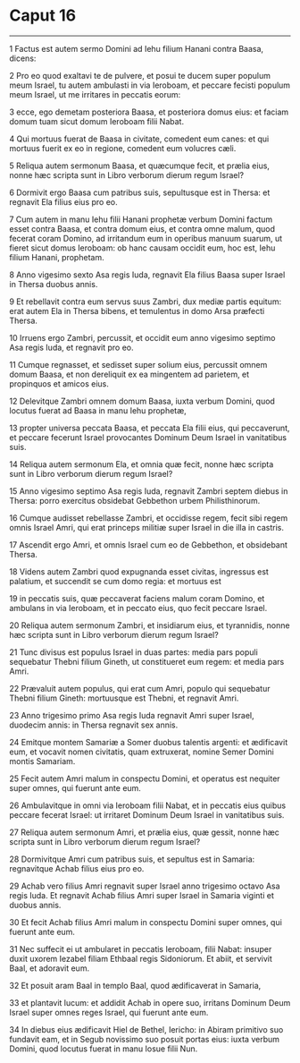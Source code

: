# Caput 16

***

1 Factus est autem sermo Domini ad Iehu filium Hanani contra Baasa, dicens:

2 Pro eo quod exaltavi te de pulvere, et posui te ducem super populum meum Israel, tu autem ambulasti in via Ieroboam, et peccare fecisti populum meum Israel, ut me irritares in peccatis eorum:

3 ecce, ego demetam posteriora Baasa, et posteriora domus eius: et faciam domum tuam sicut domum Ieroboam filii Nabat.

4 Qui mortuus fuerat de Baasa in civitate, comedent eum canes: et qui mortuus fuerit ex eo in regione, comedent eum volucres cæli.

5 Reliqua autem sermonum Baasa, et quæcumque fecit, et prælia eius, nonne hæc scripta sunt in Libro verborum dierum regum Israel?

6 Dormivit ergo Baasa cum patribus suis, sepultusque est in Thersa: et regnavit Ela filius eius pro eo.

7 Cum autem in manu Iehu filii Hanani prophetæ verbum Domini factum esset contra Baasa, et contra domum eius, et contra omne malum, quod fecerat coram Domino, ad irritandum eum in operibus manuum suarum, ut fieret sicut domus Ieroboam: ob hanc causam occidit eum, hoc est, Iehu filium Hanani, prophetam.

8 Anno vigesimo sexto Asa regis Iuda, regnavit Ela filius Baasa super Israel in Thersa duobus annis.

9 Et rebellavit contra eum servus suus Zambri, dux mediæ partis equitum: erat autem Ela in Thersa bibens, et temulentus in domo Arsa præfecti Thersa.

10 Irruens ergo Zambri, percussit, et occidit eum anno vigesimo septimo Asa regis Iuda, et regnavit pro eo.

11 Cumque regnasset, et sedisset super solium eius, percussit omnem domum Baasa, et non dereliquit ex ea mingentem ad parietem, et propinquos et amicos eius.

12 Delevitque Zambri omnem domum Baasa, iuxta verbum Domini, quod locutus fuerat ad Baasa in manu Iehu prophetæ,

13 propter universa peccata Baasa, et peccata Ela filii eius, qui peccaverunt, et peccare fecerunt Israel provocantes Dominum Deum Israel in vanitatibus suis.

14 Reliqua autem sermonum Ela, et omnia quæ fecit, nonne hæc scripta sunt in Libro verborum dierum regum Israel?

15 Anno vigesimo septimo Asa regis Iuda, regnavit Zambri septem diebus in Thersa: porro exercitus obsidebat Gebbethon urbem Philisthinorum.

16 Cumque audisset rebellasse Zambri, et occidisse regem, fecit sibi regem omnis Israel Amri, qui erat princeps militiæ super Israel in die illa in castris.

17 Ascendit ergo Amri, et omnis Israel cum eo de Gebbethon, et obsidebant Thersa.

18 Videns autem Zambri quod expugnanda esset civitas, ingressus est palatium, et succendit se cum domo regia: et mortuus est

19 in peccatis suis, quæ peccaverat faciens malum coram Domino, et ambulans in via Ieroboam, et in peccato eius, quo fecit peccare Israel.

20 Reliqua autem sermonum Zambri, et insidiarum eius, et tyrannidis, nonne hæc scripta sunt in Libro verborum dierum regum Israel?

21 Tunc divisus est populus Israel in duas partes: media pars populi sequebatur Thebni filium Gineth, ut constitueret eum regem: et media pars Amri.

22 Prævaluit autem populus, qui erat cum Amri, populo qui sequebatur Thebni filium Gineth: mortuusque est Thebni, et regnavit Amri.

23 Anno trigesimo primo Asa regis Iuda regnavit Amri super Israel, duodecim annis: in Thersa regnavit sex annis.

24 Emitque montem Samariæ a Somer duobus talentis argenti: et ædificavit eum, et vocavit nomen civitatis, quam extruxerat, nomine Semer Domini montis Samariam.

25 Fecit autem Amri malum in conspectu Domini, et operatus est nequiter super omnes, qui fuerunt ante eum.

26 Ambulavitque in omni via Ieroboam filii Nabat, et in peccatis eius quibus peccare fecerat Israel: ut irritaret Dominum Deum Israel in vanitatibus suis.

27 Reliqua autem sermonum Amri, et prælia eius, quæ gessit, nonne hæc scripta sunt in Libro verborum dierum regum Israel?

28 Dormivitque Amri cum patribus suis, et sepultus est in Samaria: regnavitque Achab filius eius pro eo.

29 Achab vero filius Amri regnavit super Israel anno trigesimo octavo Asa regis Iuda. Et regnavit Achab filius Amri super Israel in Samaria viginti et duobus annis.

30 Et fecit Achab filius Amri malum in conspectu Domini super omnes, qui fuerunt ante eum.

31 Nec suffecit ei ut ambularet in peccatis Ieroboam, filii Nabat: insuper duxit uxorem Iezabel filiam Ethbaal regis Sidoniorum. Et abiit, et servivit Baal, et adoravit eum.

32 Et posuit aram Baal in templo Baal, quod ædificaverat in Samaria,

33 et plantavit lucum: et addidit Achab in opere suo, irritans Dominum Deum Israel super omnes reges Israel, qui fuerunt ante eum.

34 In diebus eius ædificavit Hiel de Bethel, Iericho: in Abiram primitivo suo fundavit eam, et in Segub novissimo suo posuit portas eius: iuxta verbum Domini, quod locutus fuerat in manu Iosue filii Nun.

